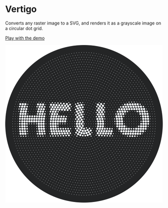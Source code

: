 # Vertigo

Converts any raster image to a SVG,
and renders it as a grayscale image on
a circular dot grid.

[Play with the demo](https://stanko.github.io/vertigo/)

[![Vertigo demo](vertigo.png)](https://stanko.github.io/vertigo/)
